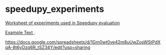 # speedupy_experiments

<a href="https://docs.google.com/spreadsheets/d/1Gm0wt0ve42m8uUwZosWStPdXqA-8t6yDzq6R_tSZ34Y/edit?usp=sharing" target="_blank">Worksheet of experiments used in Speedupy evaluation</a>

<a href="https://example.com" target="_blank" rel="noopener"><span>Example Text</span> </a>.

https://docs.google.com/spreadsheets/d/1Gm0wt0ve42m8uUwZosWStPdXqA-8t6yDzq6R_tSZ34Y/edit?usp=sharing
